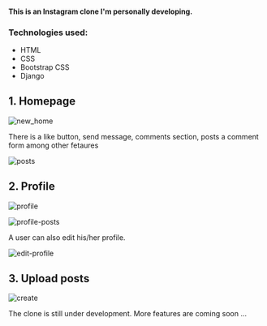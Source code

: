 #### This is an Instagram clone I'm personally developing.

### Technologies used:
  - HTML
  - CSS
  - Bootstrap CSS
  - Django

## 1. Homepage

![new_home](https://user-images.githubusercontent.com/78599959/202038952-510fdb95-fd49-47c1-a320-d75d2d174f1e.png)


There is a like button, send message, comments section, posts a comment form among other fetaures

![posts](https://user-images.githubusercontent.com/78599959/202016250-d3ad98cd-3d7d-4e55-aad0-55df634fc21d.png)


## 2. Profile

![profile](https://user-images.githubusercontent.com/78599959/202015820-6198923e-12c5-41f8-85d3-1752945ac05a.png)

![profile-posts](https://user-images.githubusercontent.com/78599959/202015985-3506d082-1692-4796-84a0-3e3325afd2cf.png)

A user can also edit his/her profile.

![edit-profile](https://user-images.githubusercontent.com/78599959/202016383-4cafdd4f-dd4f-45ae-baef-e9dcc4f6611a.png)

## 3. Upload posts

![create](https://user-images.githubusercontent.com/78599959/202016056-34f97d24-3ef4-4ed1-809d-e944d8acdf43.png)


The clone is still under development. More features are coming soon ... 
